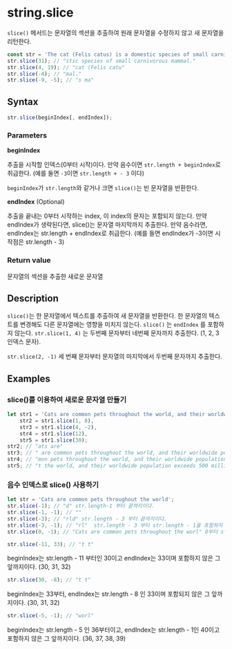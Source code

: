 # string.slice

`slice()` 메서드는 문자열의 섹션을 추출하여 원래 문자열을 수정하지 않고 새 문자열을 리턴한다.

```js
const str = 'The cat (Felis catus) is a domestic species of small carnivorous mammal.';
str.slice(31); // "stic species of small carnivorous mammal."
str.slice(4, 19); // "cat (Felis catu"
str.slice(-4); // "mal."
str.slice(-9, -5); // "s ma"
```

## Syntax

```js
str.slice(beginIndex[, endIndex]);
```

### Parameters

**beginIndex**

추출을 시작할 인덱스(0부터 시작)이다. 만약 음수이면 `str.length + beginIndex`로 취급한다. (예를 둘면 `-3`이면 `str.length + - 3` 이다)

`beginIndex`가 `str.length`와 같거나 크면 `slice()`는 빈 문자열을 반환한다. 

**endIndex** (Optional)

추출을 끝내는 0부터 시작하는 index, 이 index의 문자는 포함되지 않는다. 만약 endIndex가 생략된다면, slice()는 문자열 마지막까지 추출한다. 만약 음수라면, endIndex는 str.length + endIndex로 취급한다. (예를 들면 endIndex가 -3이면 시작점은 str.length - 3)

### Return value

문자열의 섹션을 추출한 새로운 문자열

## Description

`slice()`는 한 문자열에서 텍스트를 추출하여 새 문자열을 반환한다. 한 문자열의 텍스트를 변경해도 다른 문자열에는 영향을 미치지 않는다. `slice()` 는 `endIndex` 를 포함하지 않는다. `str.slice(1, 4)` 는 두번째 문자부터 네번째 문자까지 추출한다. (1, 2, 3 인덱스 문자).

`str.slice(2, -1)` 세 번째 문자부터 문자열의 마지막에서 두번째 문자까지 추출한다.

## Examples

### slice()를 이용하여 새로운 문자열 만들기

```js
let str1 = 'Cats are common pets throughout the world, and their worldwide population exceeds 500 million as of 2007.',
    str2 = str1.slice(1, 8),
    str3 = str1.slice(4, -2),
    str4 = str1.slice(12),
    str5 = str1.slice(30);
str2; // "ats are"
str3; // " are common pets throughout the world, and their worldwide population exceeds 500 million as of 200"
str4; // "mon pets throughout the world, and their worldwide population exceeds 500 million as of 2007."
str5; // "t the world, and their worldwide population exceeds 500 million as of 2007."
```

### 음수 인덱스로 slice() 사용하기 

```js
let str = 'Cats are common pets throughout the world';
str.slice(-1); // "d" str.length-1 부터 끝까지이다.
str.slice(-1, -1); // ""
str.slice(-3); // "rld" str.length - 3 부터 끝까지이다.
str.slice(-3, -1); // "rl"  str.length - 3 부터 str.length - 1을 포함하지 않음 
str.slice(0, -1); // "Cats are common pets throughout the worl" 0부터 str.length - 1을 포함하지 않음 
```

```js
str.slice(-11, 33); // "t t"
```

beginIndex는 str.length - 11 부터인 30이고 endIndex는 33이며 포함하지 않은 그 앞까지이다. (30, 31, 32)

```js
str.slice(30, -8); // "t t"
```

beginIndex는 33부터, endIndex는 str.length - 8 인 33이며 포함되지 않은 그 앞까지이다. (30, 31, 32)

```js
str.slice(-5, -1); // "worl"
```

beginIndex는 str.length - 5 인 36부터이고, endIndex는 str.length - 1인 40이고 포함하지 않은 그 앞까지이다. (36, 37, 38, 39)
